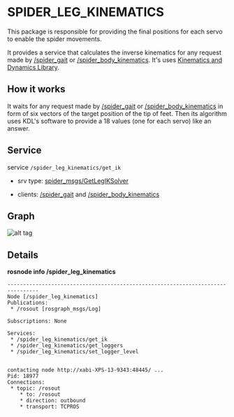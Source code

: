 SPIDER_LEG_KINEMATICS
======

This package is responsible for providing the final positions for each servo to enable the spider movements.

It provides a service that calculates the inverse kinematics for any request made by [/spider_gait](https://github.com/erlerobot/erle-spider/tree/master/software/src/spider_gait) or [/spider_body_kinematics](https://github.com/erlerobot/erle-spider/tree/master/software/src/spider_body_kinematics). It's uses [Kinematics and Dynamics Library](https://github.com/orocos/orocos_kinematics_dynamics/tree/master/orocos_kdl).

How it works
-----

It waits for any request made by [/spider_gait](https://github.com/erlerobot/erle-spider/tree/master/software/src/spider_gait) or [/spider_body_kinematics](https://github.com/erlerobot/erle-spider/tree/master/software/src/spider_body_kinematics) in form of six vectors of the target position of the tip of feet. Then its algorithm uses KDL's software to provide a 18 values (one for each servo) like an answer.

Service
-----

service `/spider_leg_kinematics/get_ik`

 * srv type: [spider_msgs/GetLegIKSolver](https://github.com/erlerobot/erle-spider/blob/spider/software/src/spider_msgs/srv/GetLegIKSolver.srv)

 * clients: [/spider_gait](https://github.com/erlerobot/erle-spider/tree/master/software/src/spider_gait) and [/spider_body_kinematics](https://github.com/erlerobot/erle-spider/tree/master/software/src/spider_body_kinematics)

Graph
----

![alt tag](../../../docs/img/rqt_graph_captures/leg_kinematics.png?raw=true)

Details
----

**rosnode info /spider_leg_kinematics**

```
--------------------------------------------------------------------------------
Node [/spider_leg_kinematics]
Publications: 
 * /rosout [rosgraph_msgs/Log]

Subscriptions: None

Services: 
 * /spider_leg_kinematics/get_ik
 * /spider_leg_kinematics/get_loggers
 * /spider_leg_kinematics/set_logger_level


contacting node http://xabi-XPS-13-9343:48445/ ...
Pid: 18977
Connections:
 * topic: /rosout
    * to: /rosout
    * direction: outbound
    * transport: TCPROS


```
